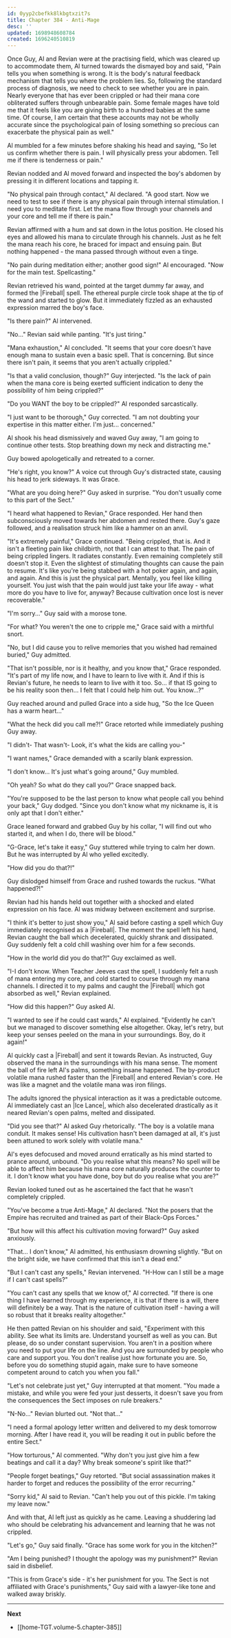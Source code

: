 ```yaml
---
id: 0yyp2cbefkk8lkbgtxzit7s
title: Chapter 384 - Anti-Mage
desc: ''
updated: 1698948608784
created: 1696240510819
---
```


Once Guy, Al and Revian were at the practising field, which was cleared up to accommodate them, Al turned towards the dismayed boy and said, "Pain tells you when something is wrong. It is the body's natural feedback mechanism that tells you where the problem lies. So, following the standard process of diagnosis, we need to check to see whether you are in pain. Nearly everyone that has ever been crippled or had their mana core obliterated suffers through unbearable pain. Some female mages have told me that it feels like you are giving birth to a hundred babies at the same time. Of course, I am certain that these accounts may not be wholly accurate since the psychological pain of losing something so precious can exacerbate the physical pain as well."

Al mumbled for a few minutes before shaking his head and saying, "So let us confirm whether there is pain. I will physically press your abdomen. Tell me if there is tenderness or pain."

Revian nodded and Al moved forward and inspected the boy's abdomen by pressing it in different locations and tapping it.

"No physical pain through contact," Al declared. "A good start. Now we need to test to see if there is any physical pain through internal stimulation. I need you to meditate first. Let the mana flow through your channels and your core and tell me if there is pain."

Revian affirmed with a hum and sat down in the lotus position. He closed his eyes and allowed his mana to circulate through his channels. Just as he felt the mana reach his core, he braced for impact and ensuing pain. But nothing happened - the mana passed through without even a tinge.

"No pain during meditation either; another good sign!" Al encouraged. "Now for the main test. Spellcasting."

Revian retrieved his wand, pointed at the target dummy far away, and formed the |Fireball| spell. The ethereal purple circle took shape at the tip of the wand and started to glow. But it immediately fizzled as an exhausted expression marred the boy's face.

"Is there pain?" Al intervened.

"No..." Revian said while panting. "It's just tiring."

"Mana exhaustion," Al concluded. "It seems that your core doesn't have enough mana to sustain even a basic spell. That is concerning. But since there isn't pain, it seems that you aren't actually crippled."

"Is that a valid conclusion, though?" Guy interjected. "Is the lack of pain when the mana core is being exerted sufficient indication to deny the possibility of him being crippled?"

"Do you WANT the boy to be crippled?" Al responded sarcastically.

"I just want to be thorough," Guy corrected. "I am not doubting your expertise in this matter either. I'm just... concerned."

Al shook his head dismissively and waved Guy away, "I am going to continue other tests. Stop breathing down my neck and distracting me."

Guy bowed apologetically and retreated to a corner.

"He's right, you know?" A voice cut through Guy's distracted state, causing his head to jerk sideways. It was Grace.

"What are you doing here?" Guy asked in surprise. "You don't usually come to this part of the Sect."

"I heard what happened to Revian," Grace responded. Her hand then subconsciously moved towards her abdomen and rested there. Guy's gaze followed, and a realisation struck him like a hammer on an anvil.

"It's extremely painful," Grace continued. "Being crippled, that is. And it isn't a fleeting pain like childbirth, not that I can attest to that. The pain of being crippled lingers. It radiates constantly. Even remaining completely still doesn't stop it. Even the slightest of stimulating thoughts can cause the pain to resume. It's like you're being stabbed with a hot poker again, and again, and again. And this is just the physical part. Mentally, you feel like killing yourself. You just wish that the pain would just take your life away - what more do you have to live for, anyway? Because cultivation once lost is never recoverable."

"I'm sorry..." Guy said with a morose tone.

"For what? You weren't the one to cripple me," Grace said with a mirthful snort.

"No, but I did cause you to relive memories that you wished had remained buried," Guy admitted.

"That isn't possible, nor is it healthy, and you know that," Grace responded. "It's part of my life now, and I have to learn to live with it. And if this is Revian's future, he needs to learn to live with it too. So... if that IS going to be his reality soon then... I felt that I could help him out. You know...?"

Guy reached around and pulled Grace into a side hug, "So the Ice Queen has a warm heart..."

"What the heck did you call me?!" Grace retorted while immediately pushing Guy away.

"I didn't- That wasn't- Look, it's what the kids are calling you-"

"I want names," Grace demanded with a scarily blank expression.

"I don't know... It's just what's going around," Guy mumbled.

"Oh yeah? So what do they call you?" Grace snapped back.

"You're supposed to be the last person to know what people call you behind your back," Guy dodged. "Since you don't know what my nickname is, it is only apt that I don't either."

Grace leaned forward and grabbed Guy by his collar, "I will find out who started it, and when I do, there will be blood."

"G-Grace, let's take it easy," Guy stuttered while trying to calm her down. But he was interrupted by Al who yelled excitedly.

"How did you do that?!"

Guy dislodged himself from Grace and rushed towards the ruckus. "What happened?!"

Revian had his hands held out together with a shocked and elated expression on his face. Al was midway between excitement and surprise.

"I think it's better to just show you," Al said before casting a spell which Guy immediately recognised as a |Fireball|. The moment the spell left his hand, Revian caught the ball which decelerated, quickly shrank and dissipated. Guy suddenly felt a cold chill washing over him for a few seconds.

"How in the world did you do that?!" Guy exclaimed as well.

"I-I don't know. When Teacher Jeeves cast the spell, I suddenly felt a rush of mana entering my core, and cold started to course through my mana channels. I directed it to my palms and caught the |Fireball| which got absorbed as well," Revian explained.

"How did this happen?" Guy asked Al.

"I wanted to see if he could cast wards," Al explained. "Evidently he can't but we managed to discover something else altogether. Okay, let's retry, but keep your senses peeled on the mana in your surroundings. Boy, do it again!"

Al quickly cast a |Fireball| and sent it towards Revian. As instructed, Guy observed the mana in the surroundings with his mana sense. The moment the ball of fire left Al's palms, something insane happened. The by-product volatile mana rushed faster than the |Fireball| and entered Revian's core. He was like a magnet and the volatile mana was iron filings.

The adults ignored the physical interaction as it was a predictable outcome. Al immediately cast an |Ice Lance|, which also decelerated drastically as it neared Revian's open palms, melted and dissipated.

"Did you see that?" Al asked Guy rhetorically. "The boy is a volatile mana conduit. It makes sense! His cultivation hasn't been damaged at all, it's just been attuned to work solely with volatile mana."

Al's eyes defocused and moved around erratically as his mind started to prance around, unbound. "Do you realise what this means? No spell will be able to affect him because his mana core naturally produces the counter to it. I don't know what you have done, boy but do you realise what you are?"

Revian looked tuned out as he ascertained the fact that he wasn't completely crippled.

"You've become a true Anti-Mage," Al declared. "Not the posers that the Empire has recruited and trained as part of their Black-Ops Forces."

"But how will this affect his cultivation moving forward?" Guy asked anxiously.

"That... I don't know," Al admitted, his enthusiasm drowning slightly. "But on the bright side, we have confirmed that this isn't a dead end."

"But I can't cast any spells," Revian intervened. "H-How can I still be a mage if I can't cast spells?"

"You can't cast any spells that we know of," Al corrected. "If there is one thing I have learned through my experience, it is that if there is a will, there will definitely be a way. That is the nature of cultivation itself - having a will so robust that it breaks reality altogether."

He then patted Revian on his shoulder and said, "Experiment with this ability. See what its limits are. Understand yourself as well as you can. But please, do so under constant supervision. You aren't in a position where you need to put your life on the line. And you are surrounded by people who care and support you. You don't realise just how fortunate you are. So, before you do something stupid again, make sure to have someone competent around to catch you when you fall."

"Let's not celebrate just yet," Guy interrupted at that moment. "You made a mistake, and while you were fed your just desserts, it doesn't save you from the consequences the Sect imposes on rule breakers."

"N-No..." Revian blurted out. "Not that..."

"I need a formal apology letter written and delivered to my desk tomorrow morning. After I have read it, you will be reading it out in public before the entire Sect."

"How torturous," Al commented. "Why don't you just give him a few beatings and call it a day? Why break someone's spirit like that?"

"People forget beatings," Guy retorted. "But social assassination makes it harder to forget and reduces the possibility of the error recurring."

"Sorry kid," Al said to Revian. "Can't help you out of this pickle. I'm taking my leave now."

And with that, Al left just as quickly as he came. Leaving a shuddering lad who should be celebrating his advancement and learning that he was not crippled.

"Let's go," Guy said finally. "Grace has some work for you in the kitchen?"

"Am I being punished? I thought the apology was my punishment?" Revian said in disbelief.

"This is from Grace's side - it's her punishment for you. The Sect is not affiliated with Grace's punishments," Guy said with a lawyer-like tone and walked away briskly.

____

**Next**
* [[home-TGT.volume-5.chapter-385]]